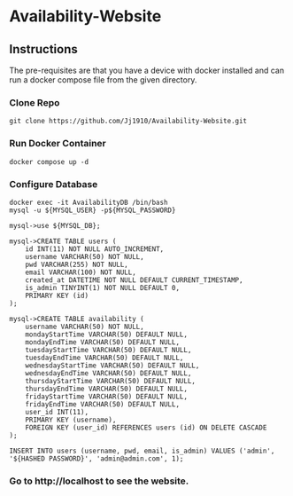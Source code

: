 # Availability-Website

## Instructions

The pre-requisites are that you have a device with docker installed and can run a docker compose file from the given directory. 

### Clone Repo

```
git clone https://github.com/Jj1910/Availability-Website.git
```

### Run Docker Container

```
docker compose up -d
```

### Configure Database

```
docker exec -it AvailabilityDB /bin/bash
mysql -u ${MYSQL_USER} -p${MYSQL_PASSWORD}

mysql->use ${MYSQL_DB};

mysql->CREATE TABLE users (
	id INT(11) NOT NULL AUTO_INCREMENT,
    username VARCHAR(50) NOT NULL,
    pwd VARCHAR(255) NOT NULL,
    email VARCHAR(100) NOT NULL,
    created_at DATETIME NOT NULL DEFAULT CURRENT_TIMESTAMP,
	is_admin TINYINT(1) NOT NULL DEFAULT 0,
    PRIMARY KEY (id)
);

mysql->CREATE TABLE availability (
    username VARCHAR(50) NOT NULL,
	mondayStartTime VARCHAR(50) DEFAULT NULL,
	mondayEndTime VARCHAR(50) DEFAULT NULL,
	tuesdayStartTime VARCHAR(50) DEFAULT NULL,
	tuesdayEndTime VARCHAR(50) DEFAULT NULL,
	wednesdayStartTime VARCHAR(50) DEFAULT NULL,
	wednesdayEndTime VARCHAR(50) DEFAULT NULL,
	thursdayStartTime VARCHAR(50) DEFAULT NULL,
	thursdayEndTime VARCHAR(50) DEFAULT NULL,
	fridayStartTime VARCHAR(50) DEFAULT NULL,
	fridayEndTime VARCHAR(50) DEFAULT NULL,
    user_id INT(11),
    PRIMARY KEY (username),
	FOREIGN KEY (user_id) REFERENCES users (id) ON DELETE CASCADE
);

INSERT INTO users (username, pwd, email, is_admin) VALUES ('admin', '${HASHED PASSWORD}', 'admin@admin.com', 1);
```

### Go to http://localhost to see the website.
